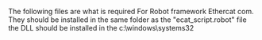 The following files are what is required For Robot framework Ethercat com.
They should be installed in the same folder as the "ecat_script.robot" file
the DLL should be installed in the c:\windows\systems32
